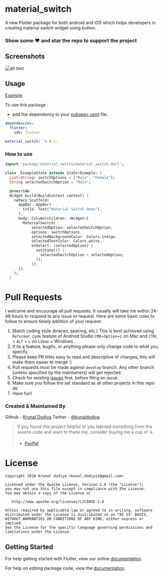 # material_switch

A new Flutter package for both android and iOS which helps developers in creating material switch widget using button.

### Show some :heart: and star the repo to support the project

## Screenshots

![alt text](https://imageresize.org/view/0628f470-a17c-41cb-b79d-5c8ad95cc11a)

## Usage

[Example](https://github.com/kunaldodiya/material_switch/blob/master/example/example.dart)

To use this package :

- add the dependency to your [pubspec.yaml](https://github.com/kunaldodiya/material_switch/blob/master/pubspec.yaml) file.

```yaml
dependencies:
  flutter:
    sdk: flutter

material_switch: ^0.0.1:
```

### How to use

```dart
import 'package:material_switch/material_switch.dart';

class _ExampleState extends State<Example> {
  List<String> switchOptions = ["Male", "Female"];
  String selectedSwitchOption = "Male";

  @override
  Widget build(BuildContext context) {
    return Scaffold(
      appBar: AppBar(
        title: Text("Material Switch Demo"),
      ),
      body: Column(children: <Widget>[
        MaterialSwitch(
            selectedOption: selectedSwitchOption,
            options: switchOptions,
            selectedBackgroundColor: Colors.indigo,
            selectedTextColor: Colors.white,
            onSelect: (selectedOption) {
              setState(() {
                selectedSwitchOption = selectedOption;
              });
            }),
      ]),
    );
  }
```

# Pull Requests

I welcome and encourage all pull requests. It usually will take me within 24-48 hours to respond to any issue or request. Here are some basic rules to follow to ensure timely addition of your request:

1.  Match coding style (braces, spacing, etc.) This is best achieved using `Reformat Code` feature of Android Studio `CMD`+`Option`+`L` on Mac and `CTRL` + `ALT` + `L` on Linux + Windows .
2.  If its a feature, bugfix, or anything please only change code to what you specify.
3.  Please keep PR titles easy to read and descriptive of changes, this will make them easier to merge :)
4.  Pull requests _must_ be made against `develop` branch. Any other branch (unless specified by the maintainers) will get rejected.
5.  Check for existing [issues](https://github.com/kunaldodiya/material_switch/issues) first, before filing an issue.
6.  Make sure you follow the set standard as all other projects in this repo do
7.  Have fun!

### Created & Maintained By

Github - [Krunal Dodiya](https://github.com/kunaldodiya)
Twitter - [@kunaldodiya](https://www.twitter.com/mrkunaldodiya)

> If you found this project helpful or you learned something from the source code and want to thank me, consider buying me a cup of :coffee:
>
> - [PayPal](https://paypal.me/krunaldodiya)

# License

    Copyright 2018 Krunal dodiya <kunal.dodiya1@gmail.com>

    Licensed under the Apache License, Version 2.0 (the "License");
    you may not use this file except in compliance with the License.
    You may obtain a copy of the License at

       http://www.apache.org/licenses/LICENSE-2.0

    Unless required by applicable law or agreed to in writing, software
    distributed under the License is distributed on an "AS IS" BASIS,
    WITHOUT WARRANTIES OR CONDITIONS OF ANY KIND, either express or implied.
    See the License for the specific language governing permissions and
    limitations under the License.

## Getting Started

For help getting started with Flutter, view our online [documentation](https://flutter.io/).

For help on editing package code, view the [documentation](https://flutter.io/developing-packages/).
